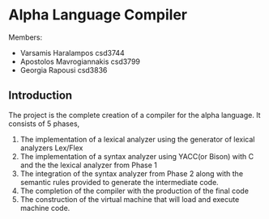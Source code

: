 # Alpha Language Compiler

Members:

- Varsamis Haralampos csd3744
- Apostolos Mavrogiannakis csd3799
- Georgia Rapousi csd3836

## Introduction

The project is the complete creation of a compiler for the alpha language. It consists of 5 phases,

1. The implementation of a lexical analyzer using the generator of lexical analyzers Lex/Flex
2. The implementation of a syntax analyzer using YACC(or Bison) with C and the the lexical analyzer from Phase 1
3. The integration of the syntax analyzer from Phase 2 along with the semantic rules provided to generate the intermediate code.
4. The completion of the compiler with the production of the final code
5. The construction of the virtual machine that will load and execute machine code.
